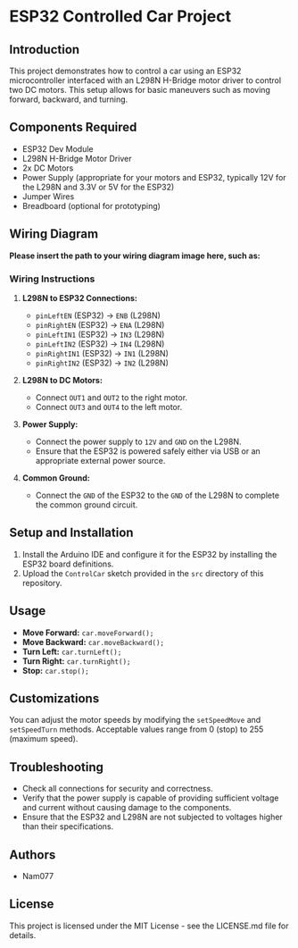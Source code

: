 # ESP32 Controlled Car Project

## Introduction
This project demonstrates how to control a car using an ESP32 microcontroller interfaced with an L298N H-Bridge motor driver to control two DC motors. This setup allows for basic maneuvers such as moving forward, backward, and turning.

## Components Required
- ESP32 Dev Module
- L298N H-Bridge Motor Driver
- 2x DC Motors
- Power Supply (appropriate for your motors and ESP32, typically 12V for the L298N and 3.3V or 5V for the ESP32)
- Jumper Wires
- Breadboard (optional for prototyping)

## Wiring Diagram
**Please insert the path to your wiring diagram image here, such as:**
<!--  -->

### Wiring Instructions

1. **L298N to ESP32 Connections:**
   - `pinLeftEN` (ESP32) → `ENB` (L298N)
   - `pinRightEN` (ESP32) → `ENA` (L298N)
   - `pinLeftIN1` (ESP32) → `IN3` (L298N)
   - `pinLeftIN2` (ESP32) → `IN4` (L298N)
   - `pinRightIN1` (ESP32) → `IN1` (L298N)
   - `pinRightIN2` (ESP32) → `IN2` (L298N)

2. **L298N to DC Motors:**
   - Connect `OUT1` and `OUT2` to the right motor.
   - Connect `OUT3` and `OUT4` to the left motor.

3. **Power Supply:**
   - Connect the power supply to `12V` and `GND` on the L298N.
   - Ensure that the ESP32 is powered safely either via USB or an appropriate external power source.

4. **Common Ground:**
   - Connect the `GND` of the ESP32 to the `GND` of the L298N to complete the common ground circuit.

## Setup and Installation
1. Install the Arduino IDE and configure it for the ESP32 by installing the ESP32 board definitions.
2. Upload the `ControlCar` sketch provided in the `src` directory of this repository.

## Usage
- **Move Forward:** `car.moveForward();`
- **Move Backward:** `car.moveBackward();`
- **Turn Left:** `car.turnLeft();`
- **Turn Right:** `car.turnRight();`
- **Stop:** `car.stop();`

## Customizations
You can adjust the motor speeds by modifying the `setSpeedMove` and `setSpeedTurn` methods. Acceptable values range from 0 (stop) to 255 (maximum speed).

## Troubleshooting
- Check all connections for security and correctness.
- Verify that the power supply is capable of providing sufficient voltage and current without causing damage to the components.
- Ensure that the ESP32 and L298N are not subjected to voltages higher than their specifications.

## Authors
- Nam077

## License
This project is licensed under the MIT License - see the LICENSE.md file for details.
